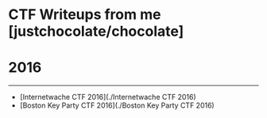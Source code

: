 # CTF Writeups from me [justchocolate/chocolate]

# 2016
---
* [Internetwache CTF 2016](./Internetwache CTF 2016)
* [Boston Key Party CTF 2016](./Boston Key Party CTF 2016)